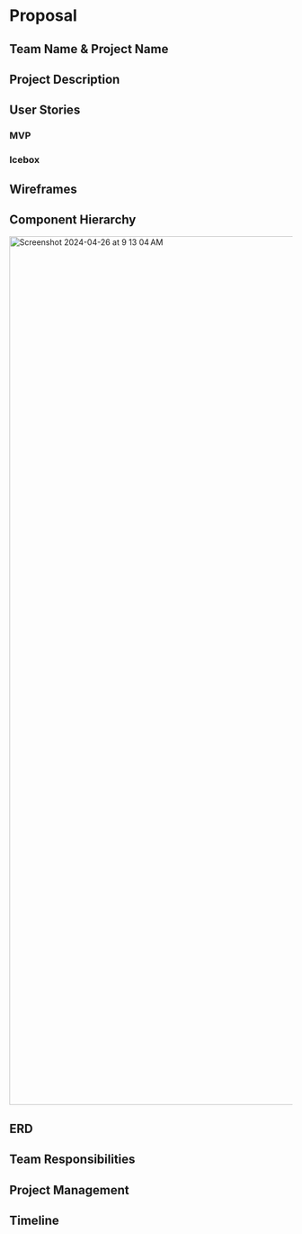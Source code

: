 # Proposal

## Team Name & Project Name

## Project Description

## User Stories

### MVP

### Icebox

## Wireframes

## Component Hierarchy
<img width="1543" alt="Screenshot 2024-04-26 at 9 13 04 AM" src="https://github.com/digitalderby/digitalderby-backend/assets/156877357/35c9e986-6a9c-458f-8dcd-b115b25554d3">



## ERD

## Team Responsibilities

## Project Management

## Timeline
